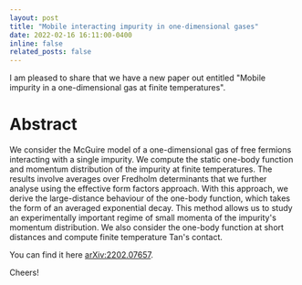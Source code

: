 ```yaml
---
layout: post
title: "Mobile interacting impurity in one-dimensional gases"
date: 2022-02-16 16:11:00-0400
inline: false
related_posts: false
---
```


I am pleased to share that we have a new paper out entitled "Mobile impurity in a one-dimensional gas at finite temperatures".

# Abstract

We consider the McGuire model of a one-dimensional gas of free fermions interacting with a single impurity. We compute the static one-body function and momentum distribution of the impurity at finite temperatures. The results involve averages over Fredholm determinants that we further analyse using the effective form factors approach. With this approach, we derive the large-distance behaviour of the one-body function, which takes the form of an averaged exponential decay. This method allows us to study an experimentally important regime of small momenta of the impurity's momentum distribution. We also consider the one-body function at short distances and compute finite temperature Tan's contact.

You can find it here [arXiv:2202.07657](https://arxiv.org/abs/2202.07657).

Cheers!
